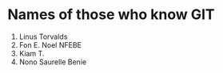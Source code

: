 # Names of those who know GIT

1. Linus Torvalds
2. Fon E. Noel NFEBE
3. Kiam T.
4. Nono Saurelle Benie
